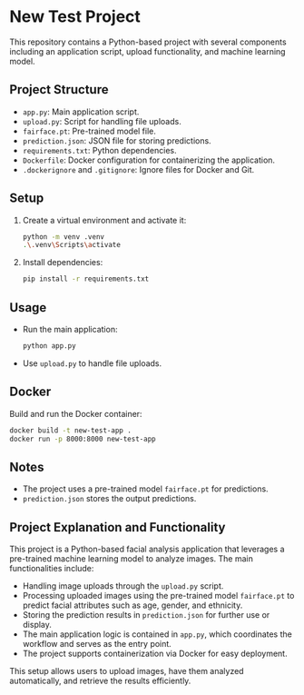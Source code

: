 # New Test Project

This repository contains a Python-based project with several components including an application script, upload functionality, and machine learning model.

## Project Structure

- `app.py`: Main application script.
- `upload.py`: Script for handling file uploads.
- `fairface.pt`: Pre-trained model file.
- `prediction.json`: JSON file for storing predictions.
- `requirements.txt`: Python dependencies.
- `Dockerfile`: Docker configuration for containerizing the application.
- `.dockerignore` and `.gitignore`: Ignore files for Docker and Git.

## Setup

1. Create a virtual environment and activate it:
   ```bash
   python -m venv .venv
   .\.venv\Scripts\activate
   ```

2. Install dependencies:
   ```bash
   pip install -r requirements.txt
   ```

## Usage

- Run the main application:
  ```bash
  python app.py
  ```

- Use `upload.py` to handle file uploads.

## Docker

Build and run the Docker container:
```bash
docker build -t new-test-app .
docker run -p 8000:8000 new-test-app
```

## Notes

- The project uses a pre-trained model `fairface.pt` for predictions.
- `prediction.json` stores the output predictions.

## Project Explanation and Functionality

This project is a Python-based facial analysis application that leverages a pre-trained machine learning model to analyze images. The main functionalities include:

- Handling image uploads through the `upload.py` script.
- Processing uploaded images using the pre-trained model `fairface.pt` to predict facial attributes such as age, gender, and ethnicity.
- Storing the prediction results in `prediction.json` for further use or display.
- The main application logic is contained in `app.py`, which coordinates the workflow and serves as the entry point.
- The project supports containerization via Docker for easy deployment.

This setup allows users to upload images, have them analyzed automatically, and retrieve the results efficiently.

